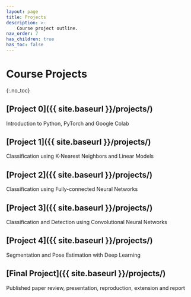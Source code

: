 ```yaml
---
layout: page
title: Projects
description: >-
    Course project outline.
nav_order: 7
has_children: true
has_toc: false
---
```


# Course Projects
{:.no_toc}

<!-- ## Table of contents
{: .no_toc .text-delta }

1. TOC
{:toc}

--- -->


## [Project 0]({{ site.baseurl }}/projects/)

Introduction to Python, PyTorch and Google Colab

## [Project 1]({{ site.baseurl }}/projects/)

Classification using K-Nearest Neighbors and Linear Models

## [Project 2]({{ site.baseurl }}/projects/)

Classification using Fully-connected Neural Networks

## [Project 3]({{ site.baseurl }}/projects/)

Classification and Detection using Convolutional Neural Networks

## [Project 4]({{ site.baseurl }}/projects/)

Segmentation and Pose Estimation with Deep Learning

## [Final Project]({{ site.baseurl }}/projects/)

Published paper review, presentation, reproduction, extension and report

